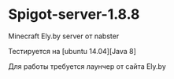 # Spigot-server-1.8.8
Minecraft Ely.by server от nabster

Тестируется на [ubuntu 14.04][Java 8]

Для работы требуется лаунчер от сайта Ely.by
